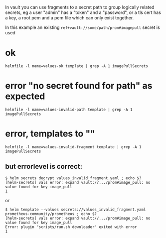 In vault you can use fragments to a secret path to group logically related secrets, eg a user "admin" has a "token" and a  "password", or
    a tls cert has a key, a root pem and a pem file which can only exist together.

In this example an existing
`ref+vault://some/path/prom#imagepull`
secret is used

# ok
`helmfile -l name=values-ok template | grep -A 1 imagePullSecrets`
# error "no secret found for path" as expected
`helmfile -l name=values-invalid-path template | grep -A 1 imagePullSecrets`

# error, templates to ""
`helmfile -l name=values-invalid-fragment template | grep -A 1 imagePullSecrets`

## but errorlevel is correct:
```
$ helm secrets decrypt values_invalid_fragment.yaml ; echo $?
[helm-secrets] vals error: expand vault://.../prom#image_pull: no value found for key image_pull
1
```

or
```
$ helm template --values secrets://values_invalid_fragment.yaml prometheus-community/prometheus ; echo $?
[helm-secrets] vals error: expand vault://.../prom#image_pull: no value found for key image_pull
Error: plugin "scripts/run.sh downloader" exited with error
1
```